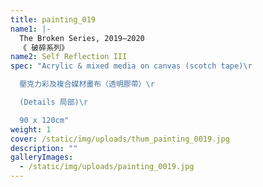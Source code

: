 ```yaml
---
title: painting_019
name1: |-
  The Broken Series, 2019–2020
  《 破碎系列》
name2: Self Reflection III
spec: "Acrylic & mixed media on canvas (scotch tape)\r

  壓克力彩及複合媒材畫布（透明膠帶）\r

  (Details 局部)\r

  90 x 120cm"
weight: 1
cover: /static/img/uploads/thum_painting_0019.jpg
description: ""
galleryImages:
  - /static/img/uploads/painting_0019.jpg
---
```

